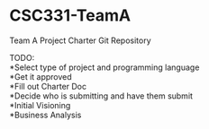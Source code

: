 # CSC331-TeamA
Team A Project Charter Git Repository


TODO:\
*Select type of project and programming language\
*Get it approved\
*Fill out Charter Doc\
*Decide who is submitting and have them submit\
*Initial Visioning\
*Business Analysis
